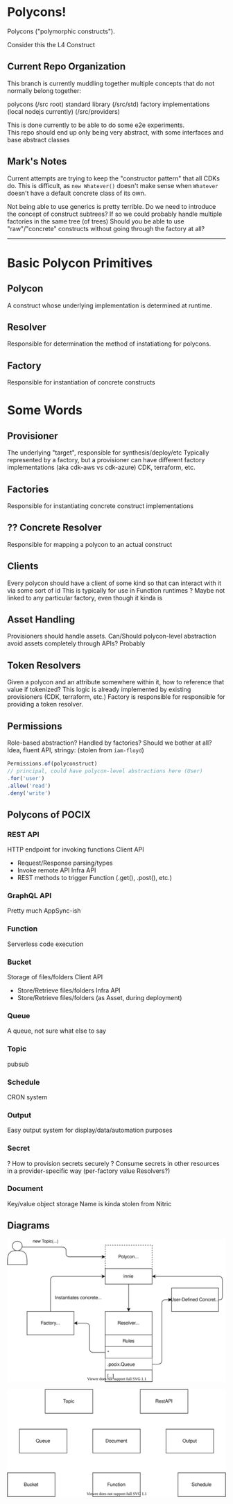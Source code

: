 # Polycons!

Polycons ("polymorphic constructs").

Consider this the L4 Construct

## Current Repo Organization

This branch is currently muddling together multiple concepts that do not normally belong together:

polycons (/src root)
standard library (/src/std)
factory implementations (local nodejs currently) (/src/providers) 

This is done currently to be able to do some e2e experiments.  
This repo should end up only being very abstract, with some interfaces and base abstract classes

## Mark's Notes

Current attempts are trying to keep the "constructor pattern" that all CDKs do. This is difficult, as `new Whatever()` doesn't make sense when `Whatever` doesn't have a default concrete class of its own.

Not being able to use generics is pretty terrible.
Do we need to introduce the concept of construct subtrees? If so we could probably handle multiple factories in the same tree (of trees)
Should you be able to use "raw"/"concrete" constructs without going through the factory at all?


---


# Basic Polycon Primitives

## Polycon

A construct whose underlying implementation is determined at runtime.

## Resolver

Responsible for determination the method of instatiationg for polycons.

## Factory

Responsible for instantiation of concrete constructs

# Some Words

## Provisioner
The underlying "target", responsible for synthesis/deploy/etc
Typically represented by a factory, but a provisioner can have different factory implementations (aka cdk-aws vs cdk-azure)
CDK, terraform, etc.

## Factories
Responsible for instantiating concrete construct implementations

## ?? Concrete Resolver
Responsible for mapping a polycon to an actual construct

## Clients

Every polycon should have a client of some kind so that can interact with it via some sort of id
This is typically for use in Function runtimes
? Maybe not linked to any particular factory, even though it kinda is

## Asset Handling
Provisioners should handle assets.
Can/Should polycon-level abstraction avoid assets completely through APIs? Probably

## Token Resolvers

Given a polycon and an attribute somewhere within it, how to reference that value if tokenized?
This logic is already implemented by existing provisioners (CDK, terraform, etc.)
Factory is responsible for responsible for providing a token resolver.

## Permissions

Role-based abstraction? Handled by factories? Should we bother at all?
Idea, fluent API, stringy: (stolen from `iam-floyd`) 
```typescript
Permissions.of(polyconstruct)
// principal, could have polycon-level abstractions here (User)
.for('user')
.allow('read')
.deny('write')
```


## Polycons of POCIX

### REST API
HTTP endpoint for invoking functions
Client API
- Request/Response parsing/types
- Invoke remote API
Infra API
- REST methods to trigger Function (.get(), .post(), etc.)

### GraphQL API
Pretty much AppSync-ish

### Function
Serverless code execution

### Bucket
Storage of files/folders
Client API
- Store/Retrieve files/folders
Infra API
- Store/Retrieve files/folders (as Asset, during deployment)

### Queue
A queue, not sure what else to say

### Topic
pubsub

### Schedule
CRON system

### Output
Easy output system for display/data/automation purposes

### Secret
? How to provision secrets securely
? Consume secrets in other resources in a provider-specific way (per-factory value Resolvers?)

### Document
Key/value object storage
Name is kinda stolen from Nitric

## Diagrams

![polycons](./docs/polycons.drawio.svg)

![stdlib](./docs/stdlib.drawio.svg)